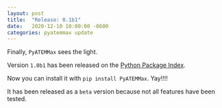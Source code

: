 ```yaml
---
layout: post
title:  "Release: 0.1b1"
date:   2020-12-10 10:00:00 -0600
categories: pyatemmax update
---
```


Finally, `PyATEMMax` sees the light.

Version `1.0b1` has been released on the [Python Package Index](https://pypi.org/project/PyATEMMax/).

Now you can install it with `pip install PyATEMMax`. Yay!!!!

It has been released as a `beta` version because not all features have been tested.
